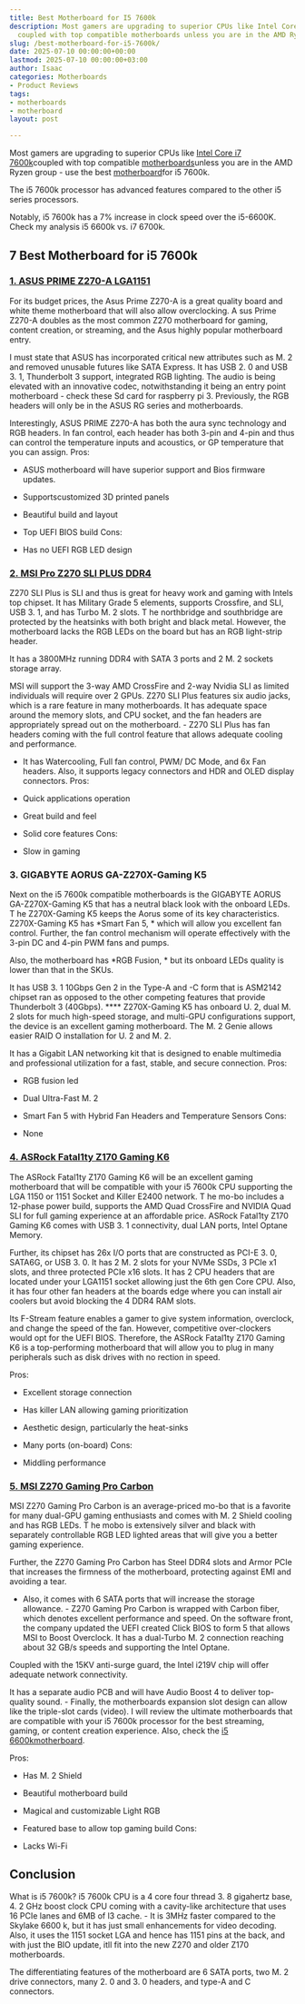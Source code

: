 ```yaml
---
title: Best Motherboard for I5 7600k
description: Most gamers are upgrading to superior CPUs like Intel Core i7 7600k
  coupled with top compatible motherboards unless you are in the AMD Ryzen group
slug: /best-motherboard-for-i5-7600k/
date: 2025-07-10 00:00:00+00:00
lastmod: 2025-07-10 00:00:00+03:00
author: Isaac
categories: Motherboards
- Product Reviews
tags:
- motherboards
- motherboard
layout: post

---
```

Most gamers are upgrading to superior CPUs like [Intel Core i7 7600k](https://www.intel.com/content/www/us/en/products/processors/core/i5-processors/i5-7600k.html)coupled with top compatible [motherboards](https://pestpolicy.com/best-motherboard-for-gaming/)unless you are in the AMD Ryzen group - use the best [motherboard](https://pestpolicy.com/best-motherboard-for-i5-6600k/)for i5 7600k.

The i5 7600k processor has advanced features compared to the other i5 series processors.

Notably, i5 7600k has a 7% increase in clock speed over the i5-6600K. Check my analysis i5 6600k vs. i7 6700k.

##  7 Best Motherboard for i5 7600k

###  [1. ASUS PRIME Z270-A LGA1151](https://www.amazon.com/dp/B01NGTYV2Q/?tag=p-policy-20)

For its budget prices, the Asus Prime Z270-A is a great quality board and white theme motherboard that will also allow overclocking. A sus Prime Z270-A doubles as the most common Z270 motherboard for gaming, content creation, or streaming, and the Asus highly popular motherboard entry.

I must state that ASUS has incorporated critical new attributes such as M. 2 and removed unusable futures like SATA Express. It has USB 2. 0 and USB 3. 1, Thunderbolt 3 support, integrated RGB lighting. The audio is being elevated with an innovative codec, notwithstanding it being an entry point motherboard - check these Sd card for raspberry pi 3. Previously, the RGB headers will only be in the ASUS RG series and motherboards.

Interestingly, ASUS PRIME Z270-A has both the aura sync technology and RGB headers. In fan control, each header has both 3-pin and 4-pin and thus can control the temperature inputs and acoustics, or GP temperature that you can assign.
Pros:

- ASUS motherboard will have superior support and Bios firmware updates.

- Supportscustomized 3D printed panels

- Beautiful build and layout

- Top UEFI BIOS build Cons:

- Has no UEFI RGB LED design

###  [2. MSI Pro Z270 SLI PLUS DDR4](https://www.amazon.com/dp/B01MR32I8L/?tag=p-policy-20)

Z270 SLI Plus is SLI and thus is great for heavy work and gaming with Intels top chipset. It has Military Grade 5 elements, supports Crossfire, and SLI, USB 3. 1, and has Turbo M. 2 slots. T he northbridge and southbridge are protected by the heatsinks with both bright and black metal. However, the motherboard lacks the RGB LEDs on the board but has an RGB light-strip header.

It has a 3800MHz running DDR4 with SATA 3 ports and 2 M. 2 sockets storage array.

MSI will support the 3-way AMD CrossFire and 2-way Nvidia SLI as limited individuals will require over 2 GPUs. Z270 SLI Plus features six audio jacks, which is a rare feature in many motherboards. It has adequate space around the memory slots, and CPU socket, and the fan headers are appropriately spread out on the motherboard. - Z270 SLI Plus has fan headers coming with the full control feature that allows adequate cooling and performance.

- It has Watercooling, Full fan control, PWM/ DC Mode, and 6x Fan headers. Also, it supports legacy connectors and HDR and OLED display connectors.
Pros:

- Quick applications operation

- Great build and feel

- Solid core features Cons:

- Slow in gaming

###  **3. GIGABYTE AORUS GA-Z270X-Gaming K5**

Next on the i5 7600k compatible motherboards is the GIGABYTE AORUS GA-Z270X-Gaming K5 that has a neutral black look with the onboard LEDs. T he Z270X-Gaming K5 keeps the Aorus some of its key characteristics. Z270X-Gaming K5 has *Smart Fan 5, * which will allow you excellent fan control. Further, the fan control mechanism will operate effectively with the 3-pin DC and 4-pin PWM fans and pumps.

Also, the motherboard has *RGB Fusion, * but its onboard LEDs quality is lower than that in the SKUs.

It has USB 3. 1 10Gbps Gen 2 in the Type-A and -C form that is ASM2142 chipset ran as opposed to the other competing features that provide Thunderbolt 3 (40Gbps). **** Z270X-Gaming K5 has onboard U. 2, dual M. 2 slots for much high-speed storage, and multi-GPU configurations support, the device is an excellent gaming motherboard. The M. 2 Genie allows easier RAID O installation for U. 2 and M. 2.

It has a Gigabit LAN networking kit that is designed to enable multimedia and professional utilization for a fast, stable, and secure connection.
Pros:

- RGB fusion led

- Dual Ultra-Fast M. 2

- Smart Fan 5 with Hybrid Fan Headers and Temperature Sensors Cons:

- None

###  [4. ASRock Fatal1ty Z170 Gaming K6](https://www.amazon.com/dp/B013M795RG/?tag=p-policy-20)

The ASRock Fatal1ty Z170 Gaming K6 will be an excellent gaming motherboard that will be compatible with your i5 7600k CPU supporting the LGA 1150 or 1151 Socket and Killer E2400 network. T he mo-bo includes a 12-phase power build, supports the AMD Quad CrossFire and NVIDIA Quad SLI for full gaming experience at an affordable price. ASRock Fatal1ty Z170 Gaming K6 comes with USB 3. 1 connectivity, dual LAN ports, Intel Optane Memory.

Further, its chipset has 26x I/O ports that are constructed as PCI-E 3. 0, SATA6G, or USB 3. 0. It has 2 M. 2 slots for your NVMe SSDs, 3 PCIe x1 slots, and three protected PCIe x16 slots. It has 2 CPU headers that are located under your LGA1151 socket allowing just the 6th gen Core CPU. Also, it has four other fan headers at the boards edge where you can install air coolers but avoid blocking the 4 DDR4 RAM slots.

Its F-Stream feature enables a gamer to give system information, overclock, and change the speed of the fan. However, competitive over-clockers would opt for the UEFI BIOS. Therefore, the ASRock Fatal1ty Z170 Gaming K6 is a top-performing motherboard that will allow you to plug in many peripherals such as disk drives with no rection in speed.

Pros:

- Excellent storage connection

- Has killer LAN allowing gaming prioritization

- Aesthetic design, particularly the heat-sinks

- Many ports (on-board) Cons:

- Middling performance

###  [5. MSI Z270 Gaming Pro Carbon](https://www.amazon.com/dp/B01MY58BS3/?tag=p-policy-20)

MSI Z270 Gaming Pro Carbon is an average-priced mo-bo that is a favorite for many dual-GPU gaming enthusiasts and comes with M. 2 Shield cooling and has RGB LEDs. T he mobo is extensively silver and black with separately controllable RGB LED lighted areas that will give you a better gaming experience.

Further, the Z270 Gaming Pro Carbon has Steel DDR4 slots and Armor PCIe that increases the firmness of the motherboard, protecting against EMI and avoiding a tear.

- Also, it comes with 6 SATA ports that will increase the storage allowance. - Z270 Gaming Pro Carbon is wrapped with Carbon fiber, which denotes excellent performance and speed. On the software front, the company updated the UEFI created Click BIOS to form 5 that allows MSI to Boost Overclock. It has a dual-Turbo M. 2 connection reaching about 32 GB/s speeds and supporting the Intel Optane.

Coupled with the 15KV anti-surge guard, the Intel i219V chip will offer adequate network connectivity.

It has a separate audio PCB and will have Audio Boost 4 to deliver top-quality sound. - Finally, the motherboards expansion slot design can allow like the triple-slot cards (video). I will review the ultimate motherboards that are compatible with your i5 7600k processor for the best streaming, gaming, or content creation experience. Also, check the [i5 6600kmotherboard](https://pestpolicy.com/best-motherboard-for-i5-6600k/).

Pros:

- Has M. 2 Shield

- Beautiful motherboard build

- Magical and customizable Light RGB

- Featured base to allow top gaming build Cons:

- Lacks Wi-Fi

##  Conclusion

What is i5 7600k? i5 7600k CPU is a 4 core four thread 3. 8 gigahertz base, 4. 2 GHz boost clock CPU coming with a cavity-like architecture that uses 16 PCIe lanes and 6MB of l3 cache. - It is 3MHz faster compared to the Skylake 6600 k, but it has just small enhancements for video decoding. Also, it uses the 1151 socket LGA and hence has 1151 pins at the back, and with just the BIO update, itll fit into the new Z270 and older Z170 motherboards.

The differentiating features of the motherboard are 6 SATA ports, two M. 2 drive connectors, many 2. 0 and 3. 0 headers, and type-A and C connectors.